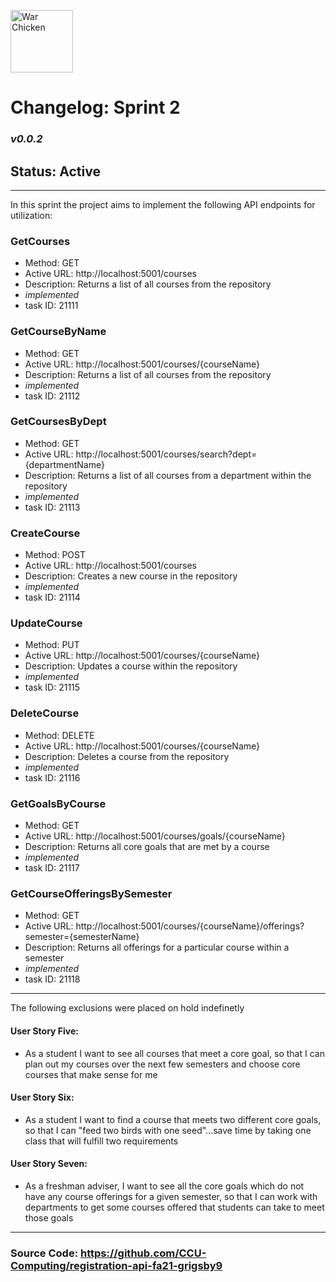 <img
          src="https://upload.wikimedia.org/wikipedia/en/thumb/e/ef/Coastal_Carolina_Chanticleers_logo.svg/1200px-Coastal_Carolina_Chanticleers_logo.svg.png"
          height="100"
          alt="War Chicken"
        />

# Changelog: Sprint 2

### _v0.0.2_

## Status: Active

---

In this sprint the project aims to implement the following API endpoints for utilization:

### GetCourses

- Method: GET
- Active URL: http://localhost:5001/courses
- Description: Returns a list of all courses from the repository
- _implemented_
- task ID: 21111

### GetCourseByName

- Method: GET
- Active URL: http://localhost:5001/courses/{courseName}
- Description: Returns a list of all courses from the repository
- _implemented_
- task ID: 21112

### GetCoursesByDept

- Method: GET
- Active URL: http://localhost:5001/courses/search?dept={departmentName}
- Description: Returns a list of all courses from a department within the repository
- _implemented_
- task ID: 21113

### CreateCourse

- Method: POST
- Active URL: http://localhost:5001/courses
- Description: Creates a new course in the repository
- _implemented_
- task ID: 21114

### UpdateCourse

- Method: PUT
- Active URL: http://localhost:5001/courses/{courseName}
- Description: Updates a course within the repository
- _implemented_
- task ID: 21115

### DeleteCourse

- Method: DELETE
- Active URL: http://localhost:5001/courses/{courseName}
- Description: Deletes a course from the repository
- _implemented_
- task ID: 21116

### GetGoalsByCourse

- Method: GET
- Active URL: http://localhost:5001/courses/goals/{courseName}
- Description: Returns all core goals that are met by a course
- _implemented_
- task ID: 21117

### GetCourseOfferingsBySemester

- Method: GET
- Active URL: http://localhost:5001/courses/{courseName}/offerings?semester={semesterName}
- Description: Returns all offerings for a particular course within a semester
- _implemented_
- task ID: 21118

---

The following exclusions were placed on hold indefinetly

#### User Story Five:

- As a student I want to see all courses that meet a core goal, so that I can plan out my courses over the next few semesters and choose core courses that make sense for me

#### User Story Six:

- As a student I want to find a course that meets two different core goals, so that I can "feed two birds with one seed"...save time by taking one class that will fulfill two requirements

#### User Story Seven:

- As a freshman adviser, I want to see all the core goals which do not have any course offerings
  for a given semester, so that I can work with departments to get some courses offered
  that students can take to meet those goals

---

### Source Code: https://github.com/CCU-Computing/registration-api-fa21-grigsby9

